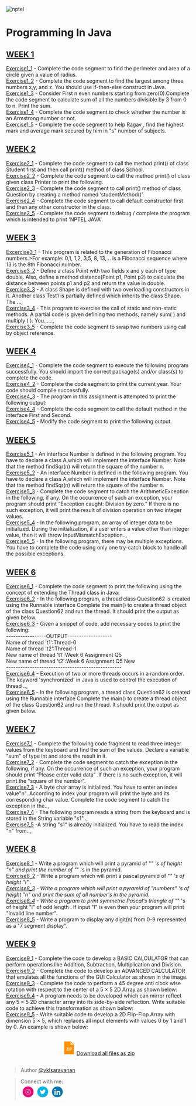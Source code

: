 <img src="https://user-images.githubusercontent.com/70447974/130724593-202975e2-d068-4e14-a460-3b27a1954c94.png" alt="nptel"  width="128" height="25"  > <br>
# Programming In Java 
## [WEEK 1](https://github.com/vklsaravanan/nptel-programmingInJava/tree/main/Week_1)
<a href="https://github.com/vklsaravanan/nptel-programmingInJava/blob/main/Week_1/Exercise1_1.java">Exercise1_1</a> - Complete the code segment to find the perimeter and area of a circle given a value of radius.<br>
<a href="https://github.com/vklsaravanan/nptel-programmingInJava/blob/main/Week_1/Exercise1_2.java">Exercise1_2</a> - Complete the code segment to find the largest among three numbers x,y, and z. You should use if-then-else construct in Java.<br>
<a href="https://github.com/vklsaravanan/nptel-programmingInJava/blob/main/Week_1/Exercise1_3.java">Exercise1_3</a> - Consider First n even numbers starting from zero(0).Complete the code segment to calculate sum of  all the numbers divisible by 3 from 0 to n. Print the sum.
<br>
<a href="https://github.com/vklsaravanan/nptel-programmingInJava/blob/main/Week_1/Exercise1_4.java">Exercise1_4</a> - Complete the code segment to check whether the number is an Armstrong number or not.<br>
<a href="https://github.com/vklsaravanan/nptel-programmingInJava/blob/main/Week_1/Exercise1_5.java">Exercise1_5</a> - Complete the code segment to help Ragav , find the highest mark and average mark secured by him in "s" number of subjects.<br>

## [WEEK 2](https://github.com/vklsaravanan/nptel-programmingInJava/tree/main/Week_2)
<a href="https://github.com/vklsaravanan/nptel-programmingInJava/blob/main/Week_2/Question21.java">Exercise2_1</a> - Complete the code segment to call the method  print() of class Student first and then call print() method of class School.<br>
<a href="https://github.com/vklsaravanan/nptel-programmingInJava/blob/main/Week_2/Question22.java">Exercise2_2</a> - Complete the code segment to call the method  print() of class given class Printer to print the following.<br>
<a href="https://github.com/vklsaravanan/nptel-programmingInJava/blob/main/Week_2/Question23.java">Exercise2_3</a> - Complete the code segment to call print() method of class Question by creating a method named ‘studentMethod()’.<br>
<a href="https://github.com/vklsaravanan/nptel-programmingInJava/blob/main/Week_2/Question22.java">Exercise2_4</a> - Complete the code segment to call default constructor first and then any other constructor in the class.<br>
<a href="https://github.com/vklsaravanan/nptel-programmingInJava/blob/main/Week_2/Question22.java">Exercise2_5</a> - Complete the code segment to debug / complete the program which is intended to print 'NPTEL JAVA'.<br />

## [WEEK 3](https://github.com/vklsaravanan/nptel-programmingInJava/tree/main/Week_3)
<a href="https://github.com/vklsaravanan/nptel-programmingInJava/blob/main/Week_3/Fibonacci.java">Excercise3_1</a> - This program is related to the generation of Fibonacci numbers.>For example: 0,1, 1,2, 3,5, 8, 13,… is a Fibonacci sequence where 13 is the 8th Fibonacci number.<br>
<a href="https://github.com/vklsaravanan/nptel-programmingInJava/blob/main/Week_3/Circle.java">Exercise3_2</a> - Define a class Point with two fields x and y each of type double. Also, define a method distance(Point p1, Point p2) to calculate the distance between points p1 and p2 and return the value in double.<br>
<a href="https://github.com/vklsaravanan/nptel-programmingInJava/blob/main/Week_3/Test1.java">Exercise3_3</a> - A class Shape is defined with two overloading constructors in it. Another class Test1 is partially defined which inherits the class Shape. The ...,<br>
<a href="https://github.com/vklsaravanan/nptel-programmingInJava/blob/main/Week_3/Exercise3_4.java">Exercise3_4</a> - This program to exercise the call of static and non-static methods. A partial code is given defining two methods, namely sum( ) and multiply ( ). You......,<br>
[Exercise3_5](https://github.com/vklsaravanan/nptel-programmingInJava/blob/main/Week_3/Exercise3_5.java) - Complete the code segment to swap two numbers using call by object reference.<br>

## [WEEK 4](https://github.com/vklsaravanan/nptel-programmingInJava/tree/main/Week_4)
[Exercise4_1](https://github.com/vklsaravanan/nptel-programmingInJava/blob/main/Week_4/Question41.java) - Complete the code segment to execute the following program successfully. You should import the correct package(s) and/or class(s) to complete the code.<br>
[Exercise4_2](https://github.com/vklsaravanan/nptel-programmingInJava/blob/main/Week_4/Question42.java) - Complete the code segment to print the current year. Your code should compile successfully.<br>
[Exercise4_3](https://github.com/vklsaravanan/nptel-programmingInJava/blob/main/Week_4/Question43.java) - The program in this assignment is attempted to print the following output:<br>
[Exercise4_4](https://github.com/vklsaravanan/nptel-programmingInJava/blob/main/Week_4/Question44.java) - Complete the code segment to call the default method in the interface First and Second.<br>
[Exercise4_5](https://github.com/vklsaravanan/nptel-programmingInJava/blob/main/Week_4/Question45.java) - Modify the code segment to print the following output.<br>

## [WEEK 5](https://github.com/vklsaravanan/nptel-programmingInJava/tree/main/Week_5)
[Exercise5_1](https://github.com/vklsaravanan/nptel-programmingInJava/blob/main/Week_5/Question5_1.java) - An interface Number is defined in the following program.  You have to declare a class A,which will implement the interface Number. Note that the method findSqr(n) will return the square of the number n.<br>
[Exercise5_2](https://github.com/vklsaravanan/nptel-programmingInJava/blob/main/Week_5/Question5_1.java) - An interface Number is defined in the following program.  You have to declare a class A,which will implement the interface Number. Note that the method findSqr(n) will return the square of the number n.<br>
[Exercise5_3](https://github.com/vklsaravanan/nptel-programmingInJava/blob/main/Week_5/Question5_3.java) - Complete the code segment to catch the ArithmeticException in the following, if any. On the occurrence of such an exception, your program should print “Exception caught: Division by zero.” If there is no such exception, it will print the result of division operation on two integer values.<br>
[Exercise5_4](https://github.com/vklsaravanan/nptel-programmingInJava/blob/main/Week_5/Question5_4.java) - In the following program, an array of integer data to be initialized. During the initialization, if a user enters a value other than integer value, then it will throw InputMismatchException..,<br>
[Exercise5_5](https://github.com/vklsaravanan/nptel-programmingInJava/blob/main/Week_5/Question5_5.java) - In the following program, there may be multiple exceptions. You have to complete the code using only one try-catch block to handle all the possible exceptions.<br>

## [WEEK 6](https://github.com/vklsaravanan/nptel-programmingInJava/tree/main/Week_6)
[Exercise6_1](https://github.com/vklsaravanan/nptel-programmingInJava/blob/main/Week_6/Question61.java) - Complete the code segment to print the following using the concept of extending the Thread class in Java:<br>
[Exercise6_2](https://github.com/vklsaravanan/nptel-programmingInJava/blob/main/Week_6/Question62.java) - In the following program, a thread class Question62 is created using the Runnable interface Complete the main() to create a thread object of the class Question62 and run the thread. It should print the output as given below.<br>
[Exercise6_3](https://github.com/vklsaravanan/nptel-programmingInJava/blob/main/Week_6/Question63.java) - Given a snippet of code, add necessary codes to print the following:<br>
-----------------OUTPUT-------------------<br>
Name of thread 't1':Thread-0<br>
Name of thread 't2':Thread-1<br>
New name of thread 't1':Week 6 Assignment Q5<br>
New name of thread 't2':Week 6 Assignment Q5 New<br>
------------------------------------------------- <br>
[Exercise6_4](https://github.com/vklsaravanan/nptel-programmingInJava/blob/main/Week_6/PairWorker.java) - Execution of two or more threads occurs in a random order. The keyword 'synchronized' in Java is used to control the execution of thread ..,<br>
[Exercise6_5](https://github.com/vklsaravanan/nptel-programmingInJava/blob/main/Week_6/Question65.java) - In the following program, a thread class Question62 is created using the Runnable interface Complete the main() to create a thread object of the class Question62 and run the thread. It should print the output as given below.<br>

## [WEEK 7](https://github.com/vklsaravanan/nptel-programmingInJava/tree/main/Week_7)
[Exercise7_1](https://github.com/vklsaravanan/nptel-programmingInJava/blob/main/Week_7/Question1.java) - Complete the following code fragment to read three integer values from the keyboard and find the sum of the values. Declare a variable "sum" of type int and store the result in it.<br>
[Exercise7_2](https://github.com/vklsaravanan/nptel-programmingInJava/blob/main/Week_7/Question2.java) - Complete the code segment to catch the exception in the following, if any. On the occurrence of such an exception, your program should print “Please enter valid data” .If there is no such exception, it will print the "square of the number".<br>
[Exercise7_3](https://github.com/vklsaravanan/nptel-programmingInJava/blob/main/Week_7/Question3.java) - A byte char array is initialized. You have to enter an index value"n". According to index your program will print the byte and its corresponding char value.
Complete the code segment to catch the exception in the..,<br>
[Exercise7_4](https://github.com/vklsaravanan/nptel-programmingInJava/blob/main/Week_7/Question4.java) - The following program reads a string from the keyboard and is stored in the String variable "s1"..,<br>
[Exercise7_5](https://github.com/vklsaravanan/nptel-programmingInJava/blob/main/Week_7/Question5.java) -A string "s1" is already initialized. You have to read the index "n"  from..,<br>

## [WEEK 8](https://github.com/vklsaravanan/nptel-programmingInJava/tree/main/Week_8)<br>
[Exercise8_1](https://github.com/vklsaravanan/nptel-programmingInJava/blob/main/Week_8/Pattern1.java) - Write a program which will print a pyramid of "*" 's of height "n" and print the number of "*" 's in the pyramid.<br>
[Exercise8_2](https://github.com/vklsaravanan/nptel-programmingInJava/blob/main/Week_8/Pattern2.java) - Write a program which will print a pascal  pyramid of  "*" 's of height "l" .<br>
[Exercise8_3](https://github.com/vklsaravanan/nptel-programmingInJava/blob/main/Week_8/Pattern3.java) - Write a program which will print a pyramid of "numbers" 's of height "n" and print the sum of all number's in the pyramid.<br>
[Exercise8_4](https://github.com/vklsaravanan/nptel-programmingInJava/blob/main/Week_8/Pattern4.java) - Write a program to print symmetric Pascal's triangle of "*" 's of  height "l" of odd length . If input "l" is even then your program will print "Invalid line number".<br>
[Exercise8_5](https://github.com/vklsaravanan/nptel-programmingInJava/blob/main/Week_8/Pattern5.java) - Write a program to display any digit(n) from 0-9 represented as a "7 segment  display". <br>

## [WEEK 9](https://github.com/vklsaravanan/nptel-programmingInJava/tree/main/Week_9)<br>
[Exercise9_1](https://github.com/vklsaravanan/nptel-programmingInJava/blob/main/Week_9/Question91.java) - Complete the code to develop a BASIC CALCULATOR that can perform operations like Addition, Subtraction, Multiplication and Division.<br>
[Exercise9_2](https://github.com/vklsaravanan/nptel-programmingInJava/blob/main/Week_9/Question92.java) - Complete the code to develop an ADVANCED CALCULATOR that emulates all the functions of the GUI Calculator as shown in the image.<br>
[Exercise9_3](https://github.com/vklsaravanan/nptel-programmingInJava/blob/main/Week_9/Question93.java) - Complete the code to perform a 45 degree anti clock wise rotation with respect to the center of a 5 × 5 2D Array as shown below:<br>
[Exercise9_4](https://github.com/vklsaravanan/nptel-programmingInJava/blob/main/Week_9/Question94.java) - A program needs to be developed which can mirror reflect any 5 × 5 2D character array into its side-by-side reflection. Write suitable code to achieve this transformation as shown below:<br>
[Exercise9_5](https://github.com/vklsaravanan/nptel-programmingInJava/blob/main/Week_9/Question95.java) - Write suitable code to develop a 2D Flip-Flop Array with dimension 5 × 5, which replaces all input elements with values 0 by 1 and 1 by 0. An example is shown below:<br>

##
<p align="center">
  <a href="https://github.com/vklsaravanan/nptel-programmingInJava/archive/refs/heads/main.zip"><img  src="https://github.com/vklsaravanan/nptel-programmingInJava/blob/main/logs/icons8-zip-48.png" width="40" height="40" />Download all files as zip</a>

</p>

##      
>Author [@vklsaravanan](https://github.com/vklsaravanan)

>Connect with me:<br>
[<img src="https://github.com/vklsaravanan/vklsaravanan/blob/main/logos/371907300_INSTAGRAM_ICON_TRANSPARENT_400.gif" width="40" height="40" />](https://www.instagram.com/vkl_saravanan/)[<img src="https://github.com/vklsaravanan/vklsaravanan/blob/main/logos/371907030_TWITTER_ICON_TRANSPARENT_400.gif" width="40" height="40">](https://twitter.com/VklSaravanan)[<img src="https://github.com/vklsaravanan/vklsaravanan/blob/main/logos/372102050_LINKEDIN_ICON_TRANSPARENT_400.gif" width="40" height="40">](https://www.linkedin.com/in/saravanan-raja-8015a820a/)

